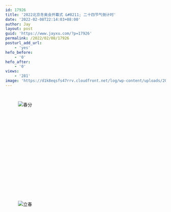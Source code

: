 ```yaml
---
id: 17926
title: '2022北京冬奥会开幕式 &#8211; 二十四节气倒计时'
date: '2022-02-08T22:14:03+08:00'
author: Jay
layout: post
guid: 'https://www.jayxu.com/?p=17926'
permalink: /2022/02/08/17926
posturl_add_url:
    - 'yes'
hefo_before:
    - '0'
hefo_after:
    - '0'
views:
    - '281'
image: 'https://d1k8eqsfs47rrv.cloudfront.net/log/wp-content/uploads/2022/02/897ef21f-a6a6-4223-998d-79e4a95ce47c.png'
---
```


<!-- wp:jetpack/tiled-gallery {"columnWidths":[["50.00000","50.00000"],["50.00000","50.00000"],["50.00000","50.00000"],["50.00000","50.00000"],["50.00000","50.00000"],["50.00000","50.00000"],["50.00000","50.00000"],["50.00000","50.00000"],["50.00000","50.00000"],["50.00000","50.00000"],["50.00000","50.00000"],["50.00000","50.00000"]],"ids":[17945,17948,17950,17937,17949,17939,17933,17938,17931,17928,17927,17940,17941,17929,17947,17934,17944,17930,17943,17932,17946,17936,17942,17935]} -->
<div class="wp-block-jetpack-tiled-gallery aligncenter is-style-rectangular"><div class="tiled-gallery__gallery"><div class="tiled-gallery__row"><div class="tiled-gallery__col" style="flex-basis:50.00000%"><figure class="tiled-gallery__item"><img alt="" data-height="558" data-id="17945" data-link="https://www.jayxu.com/?attachment_id=17945" data-url="https://www.jayxu.com/log/wp-content/uploads/2022/02/5198d35d-299b-4913-aa84-9b7ced7e2a4d.png" data-width="998" src="https://i1.wp.com/www.jayxu.com/log/wp-content/uploads/2022/02/5198d35d-299b-4913-aa84-9b7ced7e2a4d.png?ssl=1" data-amp-layout="responsive"/></figure></div><div class="tiled-gallery__col" style="flex-basis:50.00000%"><figure class="tiled-gallery__item"><img alt="" data-height="558" data-id="17948" data-link="https://www.jayxu.com/?attachment_id=17948" data-url="https://www.jayxu.com/log/wp-content/uploads/2022/02/27853577-2136-4702-a0ad-b7c90d4aebee.png" data-width="998" src="https://i2.wp.com/www.jayxu.com/log/wp-content/uploads/2022/02/27853577-2136-4702-a0ad-b7c90d4aebee.png?ssl=1" data-amp-layout="responsive"/></figure></div></div><div class="tiled-gallery__row"><div class="tiled-gallery__col" style="flex-basis:50.00000%"><figure class="tiled-gallery__item"><img alt="春分" data-height="558" data-id="17950" data-link="https://www.jayxu.com/?attachment_id=17950" data-url="https://www.jayxu.com/log/wp-content/uploads/2022/02/2bc9e9c4-6261-4edf-9b22-5a859e2aec96.png" data-width="998" src="https://i2.wp.com/www.jayxu.com/log/wp-content/uploads/2022/02/2bc9e9c4-6261-4edf-9b22-5a859e2aec96.png?ssl=1" data-amp-layout="responsive"/></figure></div><div class="tiled-gallery__col" style="flex-basis:50.00000%"><figure class="tiled-gallery__item"><img alt="" data-height="558" data-id="17937" data-link="https://www.jayxu.com/?attachment_id=17937" data-url="https://www.jayxu.com/log/wp-content/uploads/2022/02/1cd0ccc2-58c0-497b-9707-c59cb1edd1fa.png" data-width="998" src="https://i2.wp.com/www.jayxu.com/log/wp-content/uploads/2022/02/1cd0ccc2-58c0-497b-9707-c59cb1edd1fa.png?ssl=1" data-amp-layout="responsive"/></figure></div></div><div class="tiled-gallery__row"><div class="tiled-gallery__col" style="flex-basis:50.00000%"><figure class="tiled-gallery__item"><img alt="" data-height="558" data-id="17949" data-link="https://www.jayxu.com/?attachment_id=17949" data-url="https://www.jayxu.com/log/wp-content/uploads/2022/02/f43d5df3-249b-4e62-a5b7-927a0303e616.png" data-width="998" src="https://i1.wp.com/www.jayxu.com/log/wp-content/uploads/2022/02/f43d5df3-249b-4e62-a5b7-927a0303e616.png?ssl=1" data-amp-layout="responsive"/></figure></div><div class="tiled-gallery__col" style="flex-basis:50.00000%"><figure class="tiled-gallery__item"><img alt="" data-height="558" data-id="17939" data-link="https://www.jayxu.com/?attachment_id=17939" data-url="https://www.jayxu.com/log/wp-content/uploads/2022/02/f2f1106d-dfc0-4fff-9ddd-6a1f89cafb79.png" data-width="998" src="https://i2.wp.com/www.jayxu.com/log/wp-content/uploads/2022/02/f2f1106d-dfc0-4fff-9ddd-6a1f89cafb79.png?ssl=1" data-amp-layout="responsive"/></figure></div></div><div class="tiled-gallery__row"><div class="tiled-gallery__col" style="flex-basis:50.00000%"><figure class="tiled-gallery__item"><img alt="" data-height="558" data-id="17933" data-link="https://www.jayxu.com/?attachment_id=17933" data-url="https://www.jayxu.com/log/wp-content/uploads/2022/02/e8c22db5-c5c0-4f53-bdf9-fc422116a157.png" data-width="998" src="https://i0.wp.com/www.jayxu.com/log/wp-content/uploads/2022/02/e8c22db5-c5c0-4f53-bdf9-fc422116a157.png?ssl=1" data-amp-layout="responsive"/></figure></div><div class="tiled-gallery__col" style="flex-basis:50.00000%"><figure class="tiled-gallery__item"><img alt="" data-height="558" data-id="17938" data-link="https://www.jayxu.com/?attachment_id=17938" data-url="https://www.jayxu.com/log/wp-content/uploads/2022/02/cf2a3530-b9b2-43bc-bfe9-79048400bca7.png" data-width="998" src="https://i1.wp.com/www.jayxu.com/log/wp-content/uploads/2022/02/cf2a3530-b9b2-43bc-bfe9-79048400bca7.png?ssl=1" data-amp-layout="responsive"/></figure></div></div><div class="tiled-gallery__row"><div class="tiled-gallery__col" style="flex-basis:50.00000%"><figure class="tiled-gallery__item"><img alt="" data-height="558" data-id="17931" data-link="https://www.jayxu.com/?attachment_id=17931" data-url="https://www.jayxu.com/log/wp-content/uploads/2022/02/5c52bfea-0728-4ec4-9e43-a42af141c029.png" data-width="998" src="https://i1.wp.com/www.jayxu.com/log/wp-content/uploads/2022/02/5c52bfea-0728-4ec4-9e43-a42af141c029.png?ssl=1" data-amp-layout="responsive"/></figure></div><div class="tiled-gallery__col" style="flex-basis:50.00000%"><figure class="tiled-gallery__item"><img alt="" data-height="558" data-id="17928" data-link="https://www.jayxu.com/?attachment_id=17928" data-url="https://www.jayxu.com/log/wp-content/uploads/2022/02/3d624080-2f4b-42b4-a32c-6435cff410bc.png" data-width="998" src="https://i1.wp.com/www.jayxu.com/log/wp-content/uploads/2022/02/3d624080-2f4b-42b4-a32c-6435cff410bc.png?ssl=1" data-amp-layout="responsive"/></figure></div></div><div class="tiled-gallery__row"><div class="tiled-gallery__col" style="flex-basis:50.00000%"><figure class="tiled-gallery__item"><img alt="" data-height="558" data-id="17927" data-link="https://www.jayxu.com/?attachment_id=17927" data-url="https://www.jayxu.com/log/wp-content/uploads/2022/02/3b630bdf-3d1f-4580-8acc-46164a73de5c.png" data-width="998" src="https://i0.wp.com/www.jayxu.com/log/wp-content/uploads/2022/02/3b630bdf-3d1f-4580-8acc-46164a73de5c.png?ssl=1" data-amp-layout="responsive"/></figure></div><div class="tiled-gallery__col" style="flex-basis:50.00000%"><figure class="tiled-gallery__item"><img alt="" data-height="558" data-id="17940" data-link="https://www.jayxu.com/?attachment_id=17940" data-url="https://www.jayxu.com/log/wp-content/uploads/2022/02/fd056935-9951-49b6-bf9c-7ba59328627a.png" data-width="998" src="https://i2.wp.com/www.jayxu.com/log/wp-content/uploads/2022/02/fd056935-9951-49b6-bf9c-7ba59328627a.png?ssl=1" data-amp-layout="responsive"/></figure></div></div><div class="tiled-gallery__row"><div class="tiled-gallery__col" style="flex-basis:50.00000%"><figure class="tiled-gallery__item"><img alt="" data-height="558" data-id="17941" data-link="https://www.jayxu.com/?attachment_id=17941" data-url="https://www.jayxu.com/log/wp-content/uploads/2022/02/74e4ffd3-6354-49b4-b67d-83f96487fdbb.png" data-width="998" src="https://i1.wp.com/www.jayxu.com/log/wp-content/uploads/2022/02/74e4ffd3-6354-49b4-b67d-83f96487fdbb.png?ssl=1" data-amp-layout="responsive"/></figure></div><div class="tiled-gallery__col" style="flex-basis:50.00000%"><figure class="tiled-gallery__item"><img alt="" data-height="558" data-id="17929" data-link="https://www.jayxu.com/?attachment_id=17929" data-url="https://www.jayxu.com/log/wp-content/uploads/2022/02/cea5833e-33e3-4dcc-aa5b-750aba27bfd7.png" data-width="998" src="https://i2.wp.com/www.jayxu.com/log/wp-content/uploads/2022/02/cea5833e-33e3-4dcc-aa5b-750aba27bfd7.png?ssl=1" data-amp-layout="responsive"/></figure></div></div><div class="tiled-gallery__row"><div class="tiled-gallery__col" style="flex-basis:50.00000%"><figure class="tiled-gallery__item"><img alt="" data-height="558" data-id="17947" data-link="https://www.jayxu.com/?attachment_id=17947" data-url="https://www.jayxu.com/log/wp-content/uploads/2022/02/58c72094-ae9d-4665-8497-73a17218bc34.png" data-width="998" src="https://i0.wp.com/www.jayxu.com/log/wp-content/uploads/2022/02/58c72094-ae9d-4665-8497-73a17218bc34.png?ssl=1" data-amp-layout="responsive"/></figure></div><div class="tiled-gallery__col" style="flex-basis:50.00000%"><figure class="tiled-gallery__item"><img alt="" data-height="558" data-id="17934" data-link="https://www.jayxu.com/?attachment_id=17934" data-url="https://www.jayxu.com/log/wp-content/uploads/2022/02/99e9cb56-87e8-4c86-a765-056bb4d4a275.png" data-width="998" src="https://i0.wp.com/www.jayxu.com/log/wp-content/uploads/2022/02/99e9cb56-87e8-4c86-a765-056bb4d4a275.png?ssl=1" data-amp-layout="responsive"/></figure></div></div><div class="tiled-gallery__row"><div class="tiled-gallery__col" style="flex-basis:50.00000%"><figure class="tiled-gallery__item"><img alt="" data-height="558" data-id="17944" data-link="https://www.jayxu.com/?attachment_id=17944" data-url="https://www.jayxu.com/log/wp-content/uploads/2022/02/ceadee12-8c53-4001-a03b-d1a2cfe7b42f.png" data-width="998" src="https://i0.wp.com/www.jayxu.com/log/wp-content/uploads/2022/02/ceadee12-8c53-4001-a03b-d1a2cfe7b42f.png?ssl=1" data-amp-layout="responsive"/></figure></div><div class="tiled-gallery__col" style="flex-basis:50.00000%"><figure class="tiled-gallery__item"><img alt="" data-height="558" data-id="17930" data-link="https://www.jayxu.com/?attachment_id=17930" data-url="https://www.jayxu.com/log/wp-content/uploads/2022/02/98ff8814-f1b4-4237-8c96-a2ca34bc2e73.png" data-width="998" src="https://i0.wp.com/www.jayxu.com/log/wp-content/uploads/2022/02/98ff8814-f1b4-4237-8c96-a2ca34bc2e73.png?ssl=1" data-amp-layout="responsive"/></figure></div></div><div class="tiled-gallery__row"><div class="tiled-gallery__col" style="flex-basis:50.00000%"><figure class="tiled-gallery__item"><img alt="" data-height="558" data-id="17943" data-link="https://www.jayxu.com/?attachment_id=17943" data-url="https://www.jayxu.com/log/wp-content/uploads/2022/02/cacfcc14-823d-4fcf-b531-6ef8ba496960.png" data-width="998" src="https://i0.wp.com/www.jayxu.com/log/wp-content/uploads/2022/02/cacfcc14-823d-4fcf-b531-6ef8ba496960.png?ssl=1" data-amp-layout="responsive"/></figure></div><div class="tiled-gallery__col" style="flex-basis:50.00000%"><figure class="tiled-gallery__item"><img alt="" data-height="558" data-id="17932" data-link="https://www.jayxu.com/?attachment_id=17932" data-url="https://www.jayxu.com/log/wp-content/uploads/2022/02/2484b79d-5f9b-434a-9aec-1bf0ae7a37f6.png" data-width="998" src="https://i0.wp.com/www.jayxu.com/log/wp-content/uploads/2022/02/2484b79d-5f9b-434a-9aec-1bf0ae7a37f6.png?ssl=1" data-amp-layout="responsive"/></figure></div></div><div class="tiled-gallery__row"><div class="tiled-gallery__col" style="flex-basis:50.00000%"><figure class="tiled-gallery__item"><img alt="" data-height="558" data-id="17946" data-link="https://www.jayxu.com/?attachment_id=17946" data-url="https://www.jayxu.com/log/wp-content/uploads/2022/02/d2347d95-cf53-4063-9879-6d86d34d15c7.png" data-width="998" src="https://i2.wp.com/www.jayxu.com/log/wp-content/uploads/2022/02/d2347d95-cf53-4063-9879-6d86d34d15c7.png?ssl=1" data-amp-layout="responsive"/></figure></div><div class="tiled-gallery__col" style="flex-basis:50.00000%"><figure class="tiled-gallery__item"><img alt="" data-height="558" data-id="17936" data-link="https://www.jayxu.com/?attachment_id=17936" data-url="https://www.jayxu.com/log/wp-content/uploads/2022/02/60b3c3a1-8a32-49a7-a9d3-f0a8683395f5.png" data-width="998" src="https://i2.wp.com/www.jayxu.com/log/wp-content/uploads/2022/02/60b3c3a1-8a32-49a7-a9d3-f0a8683395f5.png?ssl=1" data-amp-layout="responsive"/></figure></div></div><div class="tiled-gallery__row"><div class="tiled-gallery__col" style="flex-basis:50.00000%"><figure class="tiled-gallery__item"><img alt="" data-height="558" data-id="17942" data-link="https://www.jayxu.com/?attachment_id=17942" data-url="https://www.jayxu.com/log/wp-content/uploads/2022/02/e3b12f5a-4b03-4a47-b65f-74bdee65b4c6.png" data-width="998" src="https://i2.wp.com/www.jayxu.com/log/wp-content/uploads/2022/02/e3b12f5a-4b03-4a47-b65f-74bdee65b4c6.png?ssl=1" data-amp-layout="responsive"/></figure></div><div class="tiled-gallery__col" style="flex-basis:50.00000%"><figure class="tiled-gallery__item"><img alt="立春" data-height="558" data-id="17935" data-link="https://www.jayxu.com/?attachment_id=17935" data-url="https://www.jayxu.com/log/wp-content/uploads/2022/02/897ef21f-a6a6-4223-998d-79e4a95ce47c.png" data-width="998" src="https://i0.wp.com/www.jayxu.com/log/wp-content/uploads/2022/02/897ef21f-a6a6-4223-998d-79e4a95ce47c.png?ssl=1" data-amp-layout="responsive"/></figure></div></div></div></div>
<!-- /wp:jetpack/tiled-gallery -->